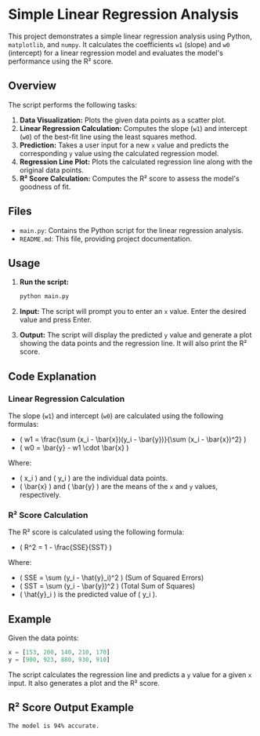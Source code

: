 # Simple Linear Regression Analysis

This project demonstrates a simple linear regression analysis using Python, `matplotlib`, and `numpy`. It calculates the coefficients `w1` (slope) and `w0` (intercept) for a linear regression model and evaluates the model's performance using the R² score.

## Overview

The script performs the following tasks:

1. **Data Visualization:** Plots the given data points as a scatter plot.
2. **Linear Regression Calculation:** Computes the slope (`w1`) and intercept (`w0`) of the best-fit line using the least squares method.
3. **Prediction:** Takes a user input for a new `x` value and predicts the corresponding `y` value using the calculated regression model.
4. **Regression Line Plot:** Plots the calculated regression line along with the original data points.
5. **R² Score Calculation:** Computes the R² score to assess the model's goodness of fit.

## Files

- `main.py`: Contains the Python script for the linear regression analysis.
- `README.md`: This file, providing project documentation.

## Usage

1. **Run the script:**

    ```bash
    python main.py
    ```

2. **Input:** The script will prompt you to enter an `x` value. Enter the desired value and press Enter.

3. **Output:** The script will display the predicted `y` value and generate a plot showing the data points and the regression line. It will also print the R² score.

## Code Explanation

### Linear Regression Calculation

The slope (`w1`) and intercept (`w0`) are calculated using the following formulas:

- \( w1 = \frac{\sum (x_i - \bar{x})(y_i - \bar{y})}{\sum (x_i - \bar{x})^2} \)
- \( w0 = \bar{y} - w1 \cdot \bar{x} \)

Where:

- \( x_i \) and \( y_i \) are the individual data points.
- \( \bar{x} \) and \( \bar{y} \) are the means of the `x` and `y` values, respectively.

### R² Score Calculation

The R² score is calculated using the following formula:

- \( R^2 = 1 - \frac{SSE}{SST} \)

Where:

- \( SSE = \sum (y_i - \hat{y}_i)^2 \) (Sum of Squared Errors)
- \( SST = \sum (y_i - \bar{y})^2 \) (Total Sum of Squares)
- \( \hat{y}_i \) is the predicted value of \( y_i \).

## Example

Given the data points:

```python
x = [153, 200, 140, 210, 170]
y = [900, 923, 880, 930, 910]
```

The script calculates the regression line and predicts a `y` value for a given `x` input. It also generates a plot and the R² score.

## R² Score Output Example

```
The model is 94% accurate.
```

